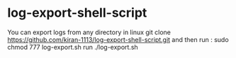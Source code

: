 # log-export-shell-script
You can export logs from any directory in linux
git clone https://github.com/kiran-1113/log-export-shell-script.git
and then run : sudo chmod 777 log-export.sh
run ./log-export.sh
